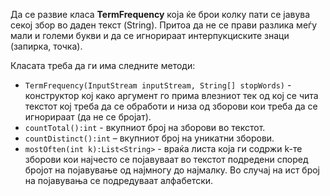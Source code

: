 Да се развие класа **TermFrequency** која ќе брои колку пати се јавува секој збор во даден текст (String). Притоа да не се прави разлика меѓу мали и големи букви и да се игнорираат интерпукциските знаци (запирка, точка).  

Класата треба да ги има следните методи:

 - `TermFrequency(InputStream inputStream, String[] stopWords)` - конструктор кој како аргумент го прима влезниот тек од кој се чита текстот кој треба да се обработи и низа од зборови кои треба да се игнорираат (да не се бројат).
 - `countTotal():int` - вкупниот број на зборови во текстот.
 - `countDistinct():int` – вкупниот број на уникатни зборови. 
 - `mostOften(int k):List<String>` - враќа листа која ги содржи k-те зборови кои најчесто се појавуваат во текстот подредени според бројот на појавување од најмногу до најмалку. Во случај на ист број на појавувања се подредуваат алфабетски.

